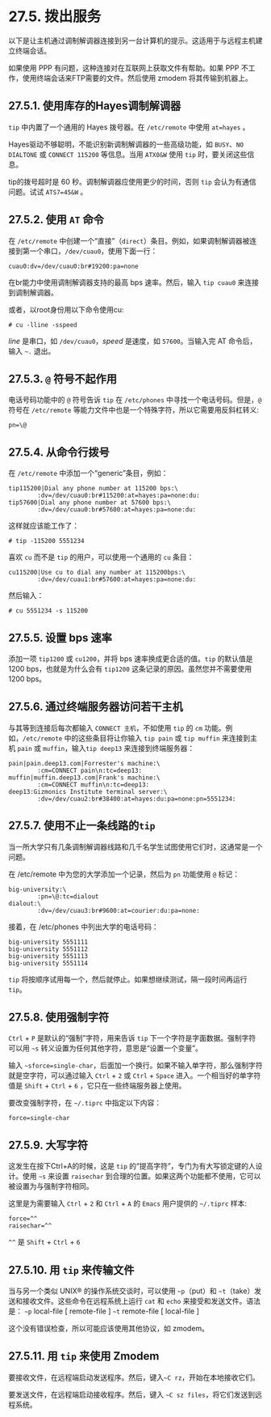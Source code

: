 # 27.5. 拨出服务

以下是让主机通过调制解调器连接到另一台计算机的提示。这适用于与远程主机建立终端会话。

如果使用 PPP 有问题，这种连接对在互联网上获取文件有帮助。如果 PPP 不工作，使用终端会话来FTP需要的文件。然后使用 zmodem 将其传输到机器上。

## 27.5.1. 使用库存的Hayes调制解调器

`tip` 中内置了一个通用的 Hayes 拨号器。在 `/etc/remote` 中使用 `at=hayes` 。

Hayes驱动不够聪明，不能识别新调制解调器的一些高级功能，如 `BUSY`、`NO DIALTONE` 或 `CONNECT 115200` 等信息。当用 `ATX0&W` 使用 `tip` 时，要关闭这些信息。

tip的拨号超时是 60 秒。调制解调器应使用更少的时间，否则 `tip` 会认为有通信问题。试试 `ATS7=45&W` 。

## 27.5.2. 使用 `AT` 命令

在 `/etc/remote` 中创建一个“直接”（`direct`）条目。例如，如果调制解调器被连接到第一个串口，`/dev/cuau0`，使用下面一行：

```
cuau0:dv=/dev/cuau0:br#19200:pa=none
```

在br能力中使用调制解调器支持的最高 bps 速率。然后，输入 `tip cuau0` 来连接到调制解调器。

或者，以root身份用以下命令使用cu:

```
# cu -lline -sspeed
```

*line* 是串口，如 `/dev/cuau0`，*speed* 是速度，如 `57600`。当输入完 AT 命令后，输入 `~.` 退出。

## 27.5.3. `@` 符号不起作用

电话号码功能中的 `@` 符号告诉 `tip` 在 `/etc/phones` 中寻找一个电话号码。但是，`@` 符号在 `/etc/remote` 等能力文件中也是一个特殊字符，所以它需要用反斜杠转义:

```
pn=\@
```

## 27.5.4. 从命令行拨号

在 `/etc/remote` 中添加一个“generic”条目，例如：

```
tip115200|Dial any phone number at 115200 bps:\
        :dv=/dev/cuau0:br#115200:at=hayes:pa=none:du:
tip57600|Dial any phone number at 57600 bps:\
        :dv=/dev/cuau0:br#57600:at=hayes:pa=none:du:
```

这样就应该能工作了：

```
# tip -115200 5551234
```

喜欢 `cu` 而不是 `tip` 的用户，可以使用一个通用的 `cu` 条目：

```
cu115200|Use cu to dial any number at 115200bps:\
        :dv=/dev/cuau1:br#57600:at=hayes:pa=none:du:
```

然后输入：

```
# cu 5551234 -s 115200
```

## 27.5.5. 设置 bps 速率

添加一项 `tip1200` 或 `cu1200`，并将 bps 速率换成更合适的值。`tip` 的默认值是1200 bps，也就是为什么会有 `tip1200` 这条记录的原因。虽然您并不需要使用 1200 bps。

## 27.5.6. 通过终端服务器访问若干主机

与其等到连接后每次都输入 `CONNECT 主机`，不如使用 `tip` 的 `cm` 功能。例如，`/etc/remote` 中的这些条目将让你输入 `tip pain` 或 `tip muffin` 来连接到主机 `pain` 或 `muffin`，输入`tip deep13` 来连接到终端服务器：

```
pain|pain.deep13.com|Forrester's machine:\
        :cm=CONNECT pain\n:tc=deep13:
muffin|muffin.deep13.com|Frank's machine:\
        :cm=CONNECT muffin\n:tc=deep13:
deep13:Gizmonics Institute terminal server:\
        :dv=/dev/cuau2:br#38400:at=hayes:du:pa=none:pn=5551234:
```

## 27.5.7. 使用不止一条线路的`tip` 

当一所大学只有几条调制解调器线路和几千名学生试图使用它们时，这通常是一个问题。

在 /etc/remote 中为您的大学添加一个记录，然后为 `pn` 功能使用 `@` 标记：

```
big-university:\
        :pn=\@:tc=dialout
dialout:\
        :dv=/dev/cuau3:br#9600:at=courier:du:pa=none:
```

接着，在 /etc/phones 中列出大学的电话号码：

```
big-university 5551111
big-university 5551112
big-university 5551113
big-university 5551114
```

`tip` 将按顺序试用每一个，然后就停止。如果想继续测试，隔一段时间再运行 `tip`。

## 27.5.8. 使用强制字符

`Ctrl` + `P`  是默认的“强制”字符，用来告诉 `tip` 下一个字符是字面数据。强制字符可以用 `~s` 转义设置为任何其他字符，意思是“设置一个变量”。

输入 `~sforce=single-char`，后面加一个换行。如果不输入单字符，那么强制字符就是空字符，可以通过输入 `Ctrl` + `2` 或 `Ctrl` + `Space` 进入。一个相当好的单字符值是 `Shift` + `Ctrl` + `6` ，它只在一些终端服务器上使用。

要改变强制字符，在 `~/.tiprc` 中指定以下内容：

```
force=single-char
```

## 27.5.9. 大写字符

这发生在按下Ctrl+A的时候，这是 `tip` 的“提高字符”，专门为有大写锁定键的人设计。使用 `~s` 来设置 `raisechar` 到合理的位置。如果这两个功能都不使用，它可以被设置为与强制字符相同。

这里是为需要输入 `Ctrl` + `2` 和 `Ctrl` + `A` 的 `Emacs` 用户提供的 `~/.tiprc` 样本:

```
force=^^
raisechar=^^
```

`^^` 是 `Shift` + `Ctrl` + `6`

## 27.5.10. 用 `tip` 来传输文件

当与另一个类似 UNIX® 的操作系统交谈时，可以使用 `~p`（put）和 `~t`（take）发送和接收文件。这些命令在远程系统上运行 `cat` 和 `echo` 来接受和发送文件。语法是： `~p` local-file [ remote-file ] `~t` remote-file [ local-file ]

这个没有错误检查，所以可能应该使用其他协议，如 zmodem。

## 27.5.11. 用 `tip` 来使用 Zmodem

要接收文件，在远程端启动发送程序。然后，键入`~C rz`，开始在本地接收它们。

要发送文件，在远程端启动接收程序。然后，键入 `~C sz files`，将它们发送到远程系统。

